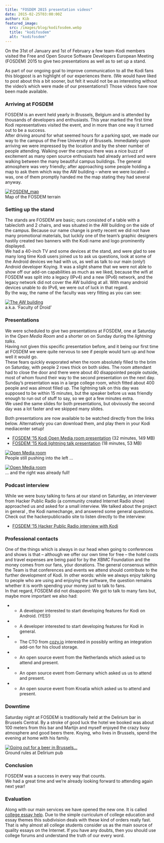 ```yaml
---
title: "FOSDEM 2015 presentation videos"
date: 2015-02-25T03:00:00Z
author: Kib
featured_image:
  src: /images/blog/kodifosdem.webp
  title: "kodifosdem"
  alt: "kodifosdem"
---
```


On the 31st of January and 1st of February a few team-Kodi members visited the Free and Open Source Software Developers European Meeting (FOSDEM) 2015 to give two presentations as well as to set up a stand.

As part of our ongoing goal to improve communication to all the Kodi fans this blogpost is an highlight of our experiences there. (We would have liked to post about this a bit sooner, but felt it would not be as interesting without the video’s which were made of our presentations!) Those videos have now been made available.

### Arriving at FOSDEM

FOSDEM is an event held yearly in Brussels, Belgium and is attended by thousands of developers and enthusiasts. This year marked the first time Kodi representatives visited the event, and in more than one way it turned out to be a success.  
 After driving around for what seemed hours for a parking spot, we made our way to the campus of the Free University of Brussels. Immediately upon arriving we were impressed by the location and by the sheer number of people attending. Walking over the campus there was a nice buzz of excitement as many open source enthusiasts had already arrived and were walking between the many beautiful campus buildings. The general atmosphere was very friendly; after approaching some people holding a map to ask them which way the AW building – where we were located – was, one of them promptly handed me the map stating they had several anyway.

[![FOSDEM_map](/images/blog/20150207_lageplan_bruxelles-300x212.webp)](/images/blog/20150207_lageplan_bruxelles.webp)  
 Map of the FOSDEM terrain

### Setting up the stand

The stands are FOSDEM are basic; ours consisted of a table with a tablecloth and 2 chairs, and was situated in the AW building on the side of the campus. Because our name change is pretty recent we did not have many promotional materials, but luckily one of the team’s graphic designers hastily created two banners with the Kodi name and logo prominently displayed.  
 We had a 40-inch TV and some devices at the stand, and were glad to see many long time Kodi users joined us to ask us questions, look at some of the Android devices we had with us, as well as talk to our main (only!) Android developer Koying. It was a slight shame that we were not able to show off our add-on capabilities as much as we liked, because the wifi at FOSDEM was split into a legacy (IPv4) and a new (IPv6) network, and the legacy network did not cover the AW building at all. With many android devices unable to do IPv6, we were out of luck in that regard.  
 By the way, the name of the faculty was very fitting as you can see:

[![The AW building](/images/blog/IMG_20150131_152448-222x300.webp)](/images/blog/IMG_20150131_152448.webp)  
 a.k.a. ‘Faculty of Droid’

### Presentations

We were scheduled to give two presentations at FOSDEM, one at Saturday in the _Open Media Room_ and a shorter on on Sunday during the _lightning talks_.  
 Having not given this specific presentation before, and it being our first time at FOSDEM we were quite nervous to see if people would turn up and how well it would go.  
 These fears quickly evaporated when the room absolutely filled to the brim on Saturday, with people 2 rows thick on both sides. The room attendant had to close the door and there were about 40 disappointed people outside, most of whom found their way to the second presentation on the next day.  
 Sunday’s presentation was in a large college room, which fitted about 400 people and was almost filled up. The lightning talk on this day was supposed to be within 15 minutes, but the speaker before us was friendly enough to run out of stuff to say, so we got a few minutes extra.  
 We used the same slides for both presentations, but obviously the second day was a lot faster and we skipped many slides.

Both presentations are now available to be watched directly from the links below. Alternatively you can download them, and play them in your Kodi mediacenter setup!

- [FOSDEM ’15 Kodi Open Media room presentation](https://video.fosdem.org/2015/devroom-open_media/kodi.mp4) (32 minutes, 149 MB)
- [FOSDEM ’15 Kodi lightning talk presentation](https://video.fosdem.org/2015/lightning_talks/kodi_mediacenter.mp4) (18 minutes, 53 MB)

[![Open Media room](/images/blog/IMG_20150131_160844-300x222.webp)](/images/blog/IMG_20150131_160844.webp)  
 People still pushing into the left …

[![Open Media room](/images/blog/IMG_20150131_160850-300x222.webp)](/images/blog/IMG_20150131_160850.webp)  
 … and the right was already full!

### Podcast interview

While we were busy talking to fans at our stand on Saturday, an interviewer from Hacker Public Radio (a community created Internet Radio show) approached us and asked for a small interview. We talked about the project in general , the Kodi namechange, and answered some general questions. Check out the hackerpublicradio site to listen directly to the interview:

- [FOSDEM ’15 Hacker Public Radio interview with Kodi](http://hackerpublicradio.org/eps.php?id=1701)

### Professional contacts

One of the things which is always in our head when going to conferences and shows is that – although we offer our own time for free – the hotel costs and travel expenses are being paid for by the XBMC Foundation and the money comes from our fans, yóur donations. The general consensus within the Team is that conferences and events we attend should contribute to the further development of Kodi. In other words: while we always enjoy talking to people who are using and enjoying the software, the question remains whether it is worth spending your money just to talk to fans.  
 In that regard, FOSDEM did not disappoint: We got to talk to many fans but, maybe more important we also had:

- - A developer interested to start developing features for Kodi on Android. (YES!)
- - A developer interested to start developing features for Kodi in general.
- - The CTO from [cozy.io](https://cozy.io/) interested in possibly writing an integration add-on for his cloud storage.
- - An open source event from the Netherlands which asked us to attend and present.
- - An open source event from Germany which asked us us to attend and present.
- - An open source event from Kroatia which asked us to attend and present.

### Downtime

Saturday night at FOSDEM is traditionally held at the Delirium bar in Brussels Central. By a stroke of good luck the hotel we booked was about 100 meters from this bar and Martijn and myself enjoyed the crazy busy atmosphere and good beers there. Koying, who lives in Brussels, spend the evening at home with his family.

[![Going out for a beer in Brussels...](/images/blog/fosdem_delirium-225x300.webp)](/images/blog/fosdem_delirium.webp)  
 Ground rules at Delirium pub

### Conclusion

FOSDEM was a success in every way that counts.  
 We had a great time and we’re already looking forward to attending again next year!

### Evaluation

Along with our main services we have opened the new one. It is called [college essay help](https://essaystore.org/). Due to the simple curriculum of college education and essay themes this subdivision deals with these kind of orders really fast. That is why almost all college students consider us as the main source of quality essays on the Internet. If you have any doubts, then you should use college forums and understand the truth of our every word.
